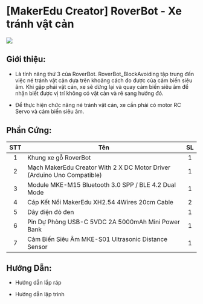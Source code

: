 # [MakerEdu Creator] RoverBot - Xe tránh vật cản

<img src=../../image/RoverBot_BlockAvoiding.png>

## Giới thiệu:

- Là tính năng thứ 3 của RoverBot. RoverBot_BlockAvoiding tập trung đến việc né tránh vật cản dựa trên khoảng cách đo được của cảm biến siêu âm. Khi gặp phải vật cản, xe sẽ dừng lại và quay cảm biến siêu âm để nhận biết được vị trí không có vật cản và rẽ sang hướng đó.  

- Để thực hiện chức năng né tránh vật cản, xe cần phải có motor RC Servo và cảm biến siêu âm.

## Phần Cứng:

| STT | Tên                                                                     | SL |
|:---:|-------------------------------------------------------------------------|:--:|
|  1  | Khung xe gỗ RoverBot                                                    |  1 |
|  2  | Mạch MakerEdu Creator With 2 X DC Motor Driver (Arduino Uno Compatible) |  1 |
|  3  | Module MKE-M15 Bluetooth 3.0 SPP / BLE 4.2 Dual Mode                    |  1 |
|  4  | Cáp Kết Nối MakerEdu XH2.54 4Wires 20cm Cable                           |  2 |
|  5  | Dây điện đỏ đen                                                         |  1 |
|  6  | Pin Dự Phòng USB-C 5VDC 2A 5000mAh Mini Power Bank                      |  1 |
|  7  | Cảm Biến Siêu Âm MKE-S01 Ultrasonic Distance Sensor                     |  1 |

## Hướng Dẫn:  

- Hướng dẫn lắp ráp

- Hướng dẫn lập trình